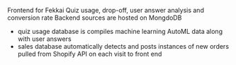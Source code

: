 Frontend for Fekkai Quiz usage, drop-off, user answer analysis and conversion rate
Backend sources are hosted on MongdoDB
  - quiz usage database is compiles machine learning AutoML data along with user answers
  - sales database automatically detects and posts instances of new orders pulled from Shopify API on each     visit to front end
